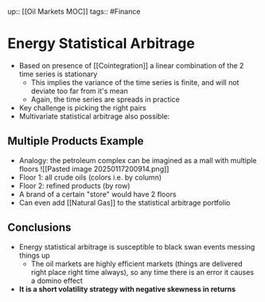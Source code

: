 up:: [[Oil Markets MOC]]
tags:: #Finance 
# Energy Statistical Arbitrage
- Based on presence of [[Cointegration]] a linear combination of the 2 time series is stationary
	- This implies the variance of the time series is finite, and will not deviate too far from it's mean
	- Again, the time series are spreads in practice
- Key challenge is picking the right pairs
- Multivariate statistical arbitrage also possible:
## Multiple Products Example
- Analogy: the petroleum complex can be imagined as a mall with multiple floors
![[Pasted image 20250117200914.png]]
- Floor 1: all crude oils (colors i.e. by column)
- Floor 2: refined products (by row)
- A brand of a certain "store" would have 2 floors
- Can even add [[Natural Gas]] to the statistical arbitrage portfolio

## Conclusions
- Energy statistical arbitrage is susceptible to black swan events messing things up
	- The oil markets are highly efficient markets (things are delivered right place right time always), so any time there is an error it causes a domino effect
- **It is a short volatility strategy with negative skewness in returns** 